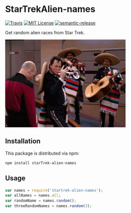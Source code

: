 # StarTrekAlien-names

[![Travis](https://img.shields.io/travis/rust-lang/rust.svg?maxAge=2592000)](https://travis-ci.org/btribble/startrek-alien-races.svg?branch=master)
[![MIT License](https://img.shields.io/npm/l/starTrek-alien-names-names.svg?style=flat-square)](http://opensource.org/licenses/MIT)
[![semantic-release](https://img.shields.io/badge/%20%20%F0%9F%93%A6%F0%9F%9A%80-semantic--release-e10079.svg?style=flat-square)](https://github.com/semantic-release/semantic-release)

Get random alien races from Star Trek.

![starTrek-alien-names](other/theQ.gif)

## Installation

This package is distributed via npm:

```
npm install starTrek-alien-names
```

## Usage

```javascript
var names = require('startrek-alien-names');
var allNames = names.all;
var randomName = names.random();
var threeRandomNames = names.random(3);
```
